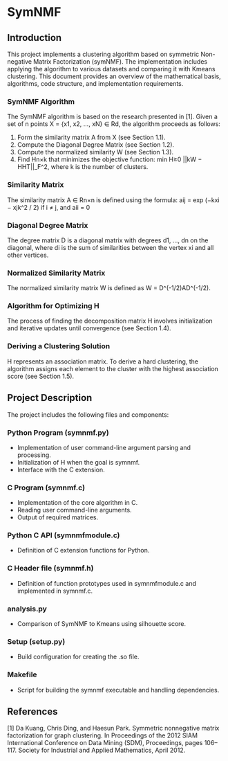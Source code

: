 # SymNMF

## Introduction
This project implements a clustering algorithm based on symmetric Non-negative Matrix Factorization (symNMF). The implementation includes applying the algorithm to various datasets and comparing it with Kmeans clustering. This document provides an overview of the mathematical basis, algorithms, code structure, and implementation requirements.

### SymNMF Algorithm
The SymNMF algorithm is based on the research presented in [1]. Given a set of n points X = {x1, x2, ..., xN} ∈ Rd, the algorithm proceeds as follows:

1. Form the similarity matrix A from X (see Section 1.1).
2. Compute the Diagonal Degree Matrix (see Section 1.2).
3. Compute the normalized similarity W (see Section 1.3).
4. Find Hn×k that minimizes the objective function: min H≥0 ||kW − HHT||_F^2, where k is the number of clusters.

### Similarity Matrix
The similarity matrix A ∈ Rn×n is defined using the formula:
aij = exp (−kxi − xjk^2 / 2) if i ≠ j, and aii = 0

### Diagonal Degree Matrix
The degree matrix D is a diagonal matrix with degrees d1, ..., dn on the diagonal, where di is the sum of similarities between the vertex xi and all other vertices.

### Normalized Similarity Matrix
The normalized similarity matrix W is defined as W = D^(-1/2)AD^(-1/2).

### Algorithm for Optimizing H
The process of finding the decomposition matrix H involves initialization and iterative updates until convergence (see Section 1.4).

### Deriving a Clustering Solution
H represents an association matrix. To derive a hard clustering, the algorithm assigns each element to the cluster with the highest association score (see Section 1.5).

## Project Description
The project includes the following files and components:

### Python Program (symnmf.py)
- Implementation of user command-line argument parsing and processing.
- Initialization of H when the goal is symnmf.
- Interface with the C extension.

### C Program (symnmf.c)
- Implementation of the core algorithm in C.
- Reading user command-line arguments.
- Output of required matrices.

### Python C API (symnmfmodule.c)
- Definition of C extension functions for Python.

### C Header file (symnmf.h)
- Definition of function prototypes used in symnmfmodule.c and implemented in symnmf.c.

### analysis.py
- Comparison of SymNMF to Kmeans using silhouette score.

### Setup (setup.py)
- Build configuration for creating the .so file.

### Makefile
- Script for building the symnmf executable and handling dependencies.

## References
[1] Da Kuang, Chris Ding, and Haesun Park. Symmetric nonnegative matrix factorization for graph clustering. In Proceedings of the 2012 SIAM International Conference on Data Mining (SDM), Proceedings, pages 106–117. Society for Industrial and Applied Mathematics, April 2012.
